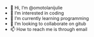 - 👋 Hi, I’m @omotolanijulie
- 👀 I’m interested in coding
- 🌱 I’m currently learning programming
- 💞️ I’m looking to collaborate on gitub
- 📫 How to reach me is through email

<!---
omotolanijulie/omotolanijulie is a ✨ special ✨ repository because its `README.md` (this file) appears on your GitHub profile.
You can click the Preview link to take a look at your changes.
--->
